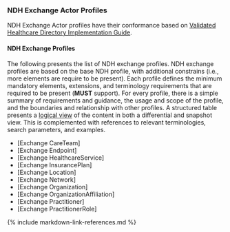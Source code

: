 ### NDH Exchange Actor Profiles

NDH Exchange Actor profiles have their conformance based on [Validated Healthcare Directory Implementation Guide](https://build.fhir.org/ig/HL7/VhDir).


#### NDH Exchange Profiles
The following presents the list of NDH exchange profiles. NDH exchange profiles are based on the base NDH profile, with additional constrains (i.e., more elements are require to be present). Each profile defines the minimum mandatory elements, extensions, and terminology requirements that are required to be present (**MUST** support). For every profile, there is a simple summary of  requirements and guidance, the usage and scope of the profile, and the boundaries and relationship with other profiles. A structured table presents a [logical view](https://hl7.org/fhir/R4/formats.html#table) of the content in both a differential and snapshot view. This is complemented with references to relevant terminologies, search parameters, and examples.

* [Exchange CareTeam]
* [Exchange Endpoint]
* [Exchange HealthcareService]
* [Exchange InsurancePlan]
* [Exchange Location]
* [Exchange Network]
* [Exchange Organization]
* [Exchange OrganizationAffiliation]
* [Exchange Practitioner]
* [Exchange PractitionerRole]


{% include markdown-link-references.md %}
